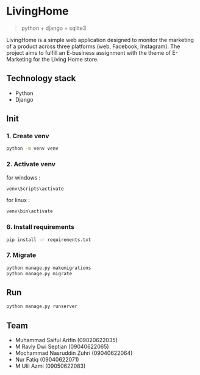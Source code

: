# LivingHome

> python + django + sqlite3

LivingHome is a simple web application designed to monitor the marketing of a product across three platforms (web, Facebook, Instagram). The project aims to fulfill an E-business assignment with the theme of E-Marketing for the Living Home store.

## Technology stack

- Python
- Django

## Init

### 1. Create venv

```bash
python -m venv venv
```

### 2. Activate venv

for windows :

```bash
venv\Scripts\activate
```

for linux :

```bash
venv\bin\activate
```

### 6. Install requirements

```bash
pip install -r requirements.txt
```

### 7. Migrate

```bash
python manage.py makemigrations
python manage.py migrate
```

## Run

```bash
python manage.py runserver
```

## Team

- Muhammad Saiful Arifin (09020622035)
- M Ravly Dwi Septian (09040622065)
- Mochammad Nasruddin Zuhri (09040622064)
- Nur Fatiq (09040622071)
- M Ulil Azmi (09050622083)
